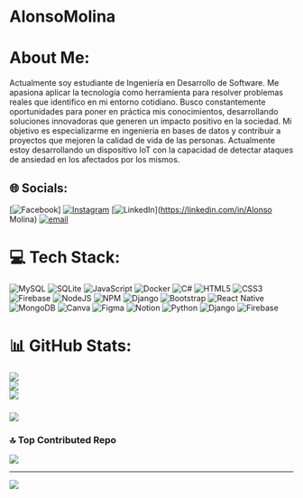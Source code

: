 # AlonsoMolina
# About Me:
Actualmente soy estudiante de Ingeniería en Desarrollo de Software. Me apasiona aplicar la tecnología como herramienta para resolver problemas reales que identifico en mi entorno cotidiano. Busco constantemente oportunidades para poner en práctica mis conocimientos, desarrollando soluciones innovadoras que generen un impacto positivo en la sociedad. Mi objetivo es especializarme en ingenieria en bases de datos y contribuir a proyectos que mejoren la calidad de vida de las personas. Actualmente estoy desarrollando un dispositivo IoT con la capacidad de detectar ataques de ansiedad en los afectados por los mismos.


## 🌐 Socials:
[![Facebook](https://img.shields.io/badge/Facebook-%231877F2.svg?logo=Facebook&logoColor=white)] [![Instagram](https://img.shields.io/badge/Instagram-%23E4405F.svg?logo=Instagram&logoColor=white)](https://instagram.com/alonso.mc21) [![LinkedIn](https://img.shields.io/badge/LinkedIn-%230077B5.svg?logo=linkedin&logoColor=white)](https://linkedin.com/in/Alonso Molina) [![email](https://img.shields.io/badge/Email-D14836?logo=gmail&logoColor=white)](mailto:alonso.19.2005@gmail.com) 

# 💻 Tech Stack:
![MySQL](https://img.shields.io/badge/mysql-4479A1.svg?style=for-the-badge&logo=mysql&logoColor=white) ![SQLite](https://img.shields.io/badge/sqlite-%2307405e.svg?style=for-the-badge&logo=sqlite&logoColor=white) ![JavaScript](https://img.shields.io/badge/javascript-%23323330.svg?style=for-the-badge&logo=javascript&logoColor=%23F7DF1E) ![Docker](https://img.shields.io/badge/docker-%230db7ed.svg?style=for-the-badge&logo=docker&logoColor=white) ![C#](https://img.shields.io/badge/c%23-%23239120.svg?style=for-the-badge&logo=csharp&logoColor=white) ![HTML5](https://img.shields.io/badge/html5-%23E34F26.svg?style=for-the-badge&logo=html5&logoColor=white) ![CSS3](https://img.shields.io/badge/css3-%231572B6.svg?style=for-the-badge&logo=css3&logoColor=white) ![Firebase](https://img.shields.io/badge/firebase-%23039BE5.svg?style=for-the-badge&logo=firebase) ![NodeJS](https://img.shields.io/badge/node.js-6DA55F?style=for-the-badge&logo=node.js&logoColor=white) ![NPM](https://img.shields.io/badge/NPM-%23CB3837.svg?style=for-the-badge&logo=npm&logoColor=white) ![Django](https://img.shields.io/badge/django-%23092E20.svg?style=for-the-badge&logo=django&logoColor=white) ![Bootstrap](https://img.shields.io/badge/bootstrap-%238511FA.svg?style=for-the-badge&logo=bootstrap&logoColor=white) ![React Native](https://img.shields.io/badge/react_native-%2320232a.svg?style=for-the-badge&logo=react&logoColor=%2361DAFB) ![MongoDB](https://img.shields.io/badge/MongoDB-%234ea94b.svg?style=for-the-badge&logo=mongodb&logoColor=white) ![Canva](https://img.shields.io/badge/Canva-%2300C4CC.svg?style=for-the-badge&logo=Canva&logoColor=white) ![Figma](https://img.shields.io/badge/figma-%23F24E1E.svg?style=for-the-badge&logo=figma&logoColor=white) ![Notion](https://img.shields.io/badge/Notion-%23000000.svg?style=for-the-badge&logo=notion&logoColor=white) ![Python](https://img.shields.io/badge/python-3670A0?style=for-the-badge&logo=python&logoColor=ffdd54) ![Django](https://img.shields.io/badge/django-%23092E20.svg?style=for-the-badge&logo=django&logoColor=white) ![Firebase](https://img.shields.io/badge/firebase-a08021?style=for-the-badge&logo=firebase&logoColor=ffcd34)
# 📊 GitHub Stats:
![](https://github-readme-stats.vercel.app/api?username=Alonsin22&theme=transparent&hide_border=false&include_all_commits=true&count_private=true)<br/>
![](https://nirzak-streak-stats.vercel.app/?user=Alonsin22&theme=transparent&hide_border=false)<br/>
![](https://github-readme-stats.vercel.app/api/top-langs/?username=Alonsin22&theme=transparent&hide_border=false&include_all_commits=true&count_private=true&layout=compact)

###
![](https://quotes-github-readme.vercel.app/api?type=vetical&theme=light)

### 🔝 Top Contributed Repo
![](https://github-contributor-stats.vercel.app/api?username=Alonsin22&limit=5&theme=transparent&combine_all_yearly_contributions=true)

---
[![](https://visitcount.itsvg.in/api?id=Alonsin22&icon=5&color=12)](https://visitcount.itsvg.in)

<!-- Proudly created with GPRM ( https://gprm.itsvg.in ) -->
